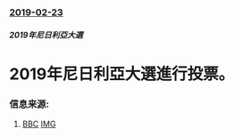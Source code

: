 ### [2019-02-23](/news/2019/02/23/index.md)

##### 2019年尼日利亞大選
# 2019年尼日利亞大選進行投票。 




### 信息来源:

1. [BBC](https://www.bbc.co.uk/news/world-africa-47242168) [IMG](https://ichef.bbci.co.uk/news/1024/branded_news/14E0C/production/_105761558_buh.jpg)
